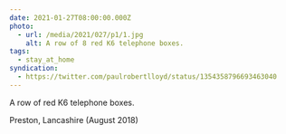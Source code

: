 ```yaml
---
date: 2021-01-27T08:00:00.000Z
photo:
  - url: /media/2021/027/p1/1.jpg
    alt: A row of 8 red K6 telephone boxes.
tags:
  - stay_at_home
syndication:
  - https://twitter.com/paulrobertlloyd/status/1354358796693463040
---
```


A row of red K6 telephone boxes.

Preston, Lancashire (August 2018)
